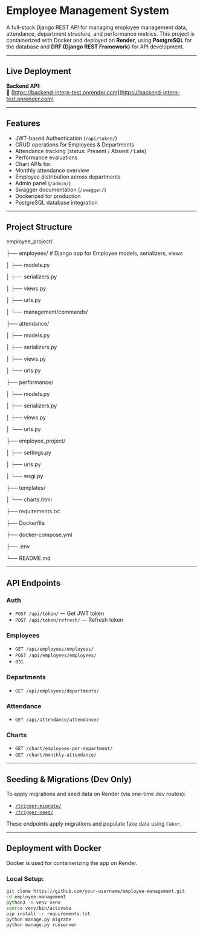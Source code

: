 # Employee Management System 

A full-stack Django REST API for managing employee management data, attendance, department structure, and performance metrics. This project is containerized with Docker and deployed on **Render**, using **PostgreSQL** for the database and **DRF (Django REST Framework)** for API development.

---

##  Live Deployment

**Backend API:**  
🔗 [https://backend-intern-test.onrender.com](https://backend-intern-test.onrender.com)

---

##  Features

-  JWT-based Authentication (`/api/token/`)
-  CRUD operations for Employees & Departments
-  Attendance tracking (status: Present / Absent / Late)
-  Performance evaluations
-  Chart APIs for:
  - Monthly attendance overview
  - Employee distribution across departments
-  Admin panel (`/admin/`)
-  Swagger documentation (`/swagger/`)
-  Dockerized for production
-  PostgreSQL database integration

---

##  Project Structure

employee_project/

├── employees/ # Django app for Employee models, serializers, views

│ ├── models.py

│ ├── serializers.py

│ ├── views.py

│ ├── urls.py

│ └── management/commands/ 

├── attendance/ 

│ ├── models.py

│ ├── serializers.py

│ ├── views.py

│ └── urls.py

├── performance/ 

│ ├── models.py

│ ├── serializers.py

│ ├── views.py

│ └── urls.py

├── employee_project/ 

│ ├── settings.py

│ ├── urls.py

│ └── wsgi.py

├── templates/

│ └── charts.html

├── requirements.txt

├── Dockerfile 

├── docker-compose.yml 

├── .env

└── README.md

---

##  API Endpoints

###  Auth
- `POST /api/token/` — Get JWT token  
- `POST /api/token/refresh/` — Refresh token

###  Employees
- `GET /api/employees/employees/`
- `POST /api/employees/employees/`
- etc.

###  Departments
- `GET /api/employees/departments/`

###  Attendance
- `GET /api/attendance/attendance/`

###  Charts
- `GET /chart/employees-per-department/`
- `GET /chart/monthly-attendance/`

---

##  Seeding & Migrations (Dev Only)

To apply migrations and seed data on Render (via one-time dev routes):

- [`/trigger-migrate/`](https://backend-intern-test.onrender.com/trigger-migrate/)
- [`/trigger-seed/`](https://backend-intern-test.onrender.com/trigger-seed/)

These endpoints apply migrations and populate fake data using `Faker`.

---

##  Deployment with Docker

Docker is used for containerizing the app on Render.

### Local Setup:
```bash
git clone https://github.com/your-username/employee-management.git
cd employee-management
python3 -m venv venv
source venv/bin/activate
pip install -r requirements.txt
python manage.py migrate
python manage.py runserver
